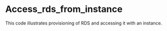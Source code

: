 # Access_rds_from_instance
This code illustrates provisioning  of RDS and accessing it with an instance.
